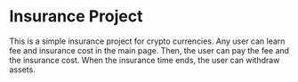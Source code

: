 # Insurance Project

This is a simple insurance project for crypto currencies. Any user can learn fee and insurance cost in the main page. Then, the user can pay the fee and the insurance cost. When the insurance time ends, the user can withdraw assets.
